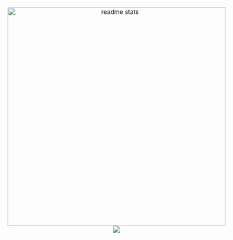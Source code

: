 <div align=center>
  <img width=500 src="https://github-readme-stats.vercel.app/api?username=tutupharirabu&count_private=true&show_icons=true&theme=react&rank_icon=github&border_radius=10" alt="readme stats" />
  
  <br/>
  
  <img src="https://visitor-badge.laobi.icu/badge?page_id=tutupharirabu.visitor-badge" />
</div>
